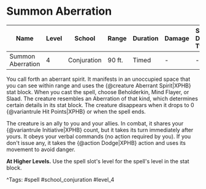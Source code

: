 # Summon Aberration

| Name | Level | School | Range | Duration | Damage | Save DC & Type |
|------|-------|--------|-------|----------|--------|----------------|
| Summon Aberration | 4 | Conjuration | 90 ft. | Timed | - | - |

You call forth an aberrant spirit. It manifests in an unoccupied space that you can see within range and uses the {@creature Aberrant Spirit|XPHB} stat block. When you cast the spell, choose Beholderkin, Mind Flayer, or Slaad. The creature resembles an Aberration of that kind, which determines certain details in its stat block. The creature disappears when it drops to 0 {@variantrule Hit Points|XPHB} or when the spell ends.

The creature is an ally to you and your allies. In combat, it shares your {@variantrule Initiative|XPHB} count, but it takes its turn immediately after yours. It obeys your verbal commands (no action required by you). If you don't issue any, it takes the {@action Dodge|XPHB} action and uses its movement to avoid danger.

**At Higher Levels.** Use the spell slot's level for the spell's level in the stat block.

^Tags: #spell #school_conjuration #level_4